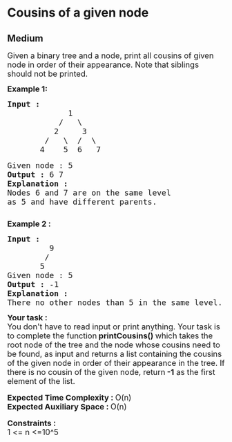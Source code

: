 # Cousins of a given node
## Medium
<div class="problems_problem_content__Xm_eO"><p><span style="font-size:18px">Given a binary tree and a node, print all cousins of given node in order of their appearance. Note that siblings should not be printed.</span></p>

<p><strong><span style="font-size:18px">Example 1:</span></strong></p>

<pre><strong><span style="font-size:18px">Input : </span></strong>
<span style="font-size:18px">             1
           /   \
          2     3
        /   \  /  \
       4    5  6   7</span>

<span style="font-size:18px">Given node : 5</span>
<span style="font-size:18px"><strong>Output :</strong> 6 7</span>
<strong><span style="font-size:18px">Explanation :</span></strong>
<span style="font-size:18px">Nodes 6 and 7 are on the same level 
as 5 and have different parents.</span>

</pre>

<p><strong><span style="font-size:18px">Example 2 :</span></strong></p>

<pre><strong><span style="font-size:18px">Input :</span>
</strong><span style="font-size:18px">         9</span>
<span style="font-size:18px">        /</span>
<span style="font-size:18px">       5</span>
<span style="font-size:18px">Given node : 5</span>
<span style="font-size:18px"><strong>Output :</strong> -1</span>
<strong><span style="font-size:18px">Explanation :</span></strong>
<span style="font-size:18px">There no other nodes than 5 in the same level.</span>
</pre>

<div><span style="font-size:18px"><strong>Your task :</strong></span></div>

<div><span style="font-size:18px">You don't have to read input or print anything. Your task is to complete the function<strong> printCousins() </strong>which takes the root node of the tree and&nbsp;the node whose cousins need to be found,&nbsp;as input and returns a list containing the cousins of the given node in order of their appearance in the tree. If there is no cousin of the given node, return<strong> -1</strong> as the first element of the list.</span></div>

<div>&nbsp;</div>

<div><span style="font-size:18px"><strong>Expected Time Complexity : </strong>O(n)</span></div>

<div><span style="font-size:18px"><strong>Expected Auxiliary Space : </strong>O(n)</span></div>

<div>&nbsp;</div>

<div><span style="font-size:18px"><strong>Constraints :</strong></span></div>

<div><span style="font-size:18px">1 &lt;= n &lt;=10^5</span></div>
</div>